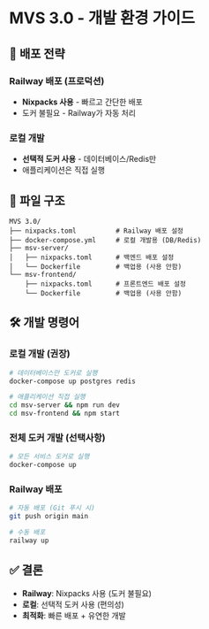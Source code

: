 # MVS 3.0 - 개발 환경 가이드

## 🚀 배포 전략

### Railway 배포 (프로덕션)
- **Nixpacks 사용** - 빠르고 간단한 배포
- 도커 불필요 - Railway가 자동 처리

### 로컬 개발
- **선택적 도커 사용** - 데이터베이스/Redis만
- 애플리케이션은 직접 실행

## 📁 파일 구조

```
MVS 3.0/
├── nixpacks.toml          # Railway 배포 설정
├── docker-compose.yml     # 로컬 개발용 (DB/Redis)
├── msv-server/
│   ├── nixpacks.toml      # 백엔드 배포 설정
│   └── Dockerfile         # 백업용 (사용 안함)
└── msv-frontend/
    ├── nixpacks.toml      # 프론트엔드 배포 설정
    └── Dockerfile         # 백업용 (사용 안함)
```

## 🛠️ 개발 명령어

### 로컬 개발 (권장)
```bash
# 데이터베이스만 도커로 실행
docker-compose up postgres redis

# 애플리케이션 직접 실행
cd msv-server && npm run dev
cd msv-frontend && npm start
```

### 전체 도커 개발 (선택사항)
```bash
# 모든 서비스 도커로 실행
docker-compose up
```

### Railway 배포
```bash
# 자동 배포 (Git 푸시 시)
git push origin main

# 수동 배포
railway up
```

## ✅ 결론

- **Railway**: Nixpacks 사용 (도커 불필요)
- **로컬**: 선택적 도커 사용 (편의성)
- **최적화**: 빠른 배포 + 유연한 개발
